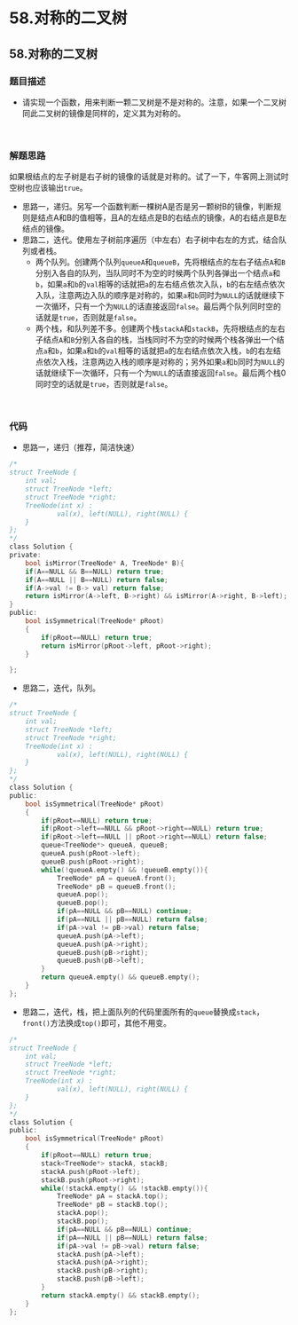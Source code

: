 # 58.对称的二叉树


## 58.对称的二叉树

### 题目描述  

- 请实现一个函数，用来判断一颗二叉树是不是对称的。注意，如果一个二叉树同此二叉树的镜像是同样的，定义其为对称的。

&nbsp;

### 解题思路  

如果根结点的左子树是右子树的镜像的话就是对称的。试了一下，牛客网上测试时空树也应该输出`true`。

- 思路一，递归。另写一个函数判断一棵树A是否是另一颗树B的镜像，判断规则是结点A和B的值相等，且A的左结点是B的右结点的镜像，A的右结点是B左结点的镜像。
- 思路二，迭代。使用左子树前序遍历（中左右）右子树中右左的方式，结合队列或者栈。
  - 两个队列。创建两个队列`queueA`和`queueB`，先将根结点的左右子结点`A`和`B`分别入各自的队列，当队同时不为空的时候两个队列各弹出一个结点`a`和`b`，如果`a`和`b`的`val`相等的话就把`a`的左右结点依次入队，`b`的右左结点依次入队，注意两边入队的顺序是对称的，如果`a`和`b`同时为`NULL`的话就继续下一次循环，只有一个为`NULL`的话直接返回`false`。最后两个队列同时空的话就是`true`，否则就是`false`。
  - 两个栈，和队列差不多。创建两个栈`stackA`和`stackB`，先将根结点的左右子结点`A`和`B`分别入各自的栈，当栈同时不为空的时候两个栈各弹出一个结点`a`和`b`，如果`a`和`b`的`val`相等的话就把`a`的左右结点依次入栈，`b`的右左结点依次入栈，注意两边入栈的顺序是对称的；另外如果`a`和`b`同时为`NULL`的话就继续下一次循环，只有一个为`NULL`的话直接返回`false`。最后两个栈0同时空的话就是`true`，否则就是`false`。


&nbsp;

### 代码 

- 思路一，递归（推荐，简洁快速）

```c
/*
struct TreeNode {
    int val;
    struct TreeNode *left;
    struct TreeNode *right;
    TreeNode(int x) :
            val(x), left(NULL), right(NULL) {
    }
};
*/
class Solution {
private:
    bool isMirror(TreeNode* A, TreeNode* B){
    if(A==NULL && B==NULL) return true;
    if(A==NULL || B==NULL) return false;
    if(A->val != B-> val) return false;
    return isMirror(A->left, B->right) && isMirror(A->right, B->left);
}
public:
    bool isSymmetrical(TreeNode* pRoot)
    {
        if(pRoot==NULL) return true;
        return isMirror(pRoot->left, pRoot->right);
    }

};
```

- 思路二，迭代，队列。

```c
/*
struct TreeNode {
    int val;
    struct TreeNode *left;
    struct TreeNode *right;
    TreeNode(int x) :
            val(x), left(NULL), right(NULL) {
    }
};
*/
class Solution {
public:
    bool isSymmetrical(TreeNode* pRoot)
    {
        if(pRoot==NULL) return true;
        if(pRoot->left==NULL && pRoot->right==NULL) return true;
        if(pRoot->left==NULL || pRoot->right==NULL) return false;
        queue<TreeNode*> queueA, queueB;
        queueA.push(pRoot->left);
        queueB.push(pRoot->right);
        while(!queueA.empty() && !queueB.empty()){
            TreeNode* pA = queueA.front();
            TreeNode* pB = queueB.front();
            queueA.pop();
            queueB.pop();
            if(pA==NULL && pB==NULL) continue;
            if(pA==NULL || pB==NULL) return false;
            if(pA->val != pB->val) return false;
            queueA.push(pA->left);
            queueA.push(pA->right);
            queueB.push(pB->right);
            queueB.push(pB->left);
        }
        return queueA.empty() && queueB.empty();
    }
};
```

- 思路二，迭代，栈，把上面队列的代码里面所有的`queue`替换成`stack`，`front()`方法换成`top()`即可，其他不用变。

```c
/*
struct TreeNode {
    int val;
    struct TreeNode *left;
    struct TreeNode *right;
    TreeNode(int x) :
            val(x), left(NULL), right(NULL) {
    }
};
*/
class Solution {
public:
    bool isSymmetrical(TreeNode* pRoot)
    {
        if(pRoot==NULL) return true;
        stack<TreeNode*> stackA, stackB;
        stackA.push(pRoot->left);
        stackB.push(pRoot->right);
        while(!stackA.empty() && !stackB.empty()){
            TreeNode* pA = stackA.top();
            TreeNode* pB = stackB.top();
            stackA.pop();
            stackB.pop();
            if(pA==NULL && pB==NULL) continue;
            if(pA==NULL || pB==NULL) return false;
            if(pA->val != pB->val) return false;
            stackA.push(pA->left);
            stackA.push(pA->right);
            stackB.push(pB->right);
            stackB.push(pB->left);
        }
        return stackA.empty() && stackB.empty();
    }
};
```




